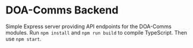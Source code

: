 # DOA-Comms Backend

Simple Express server providing API endpoints for the DOA-Comms modules.
Run `npm install` and `npm run build` to compile TypeScript. Then use `npm start`.
